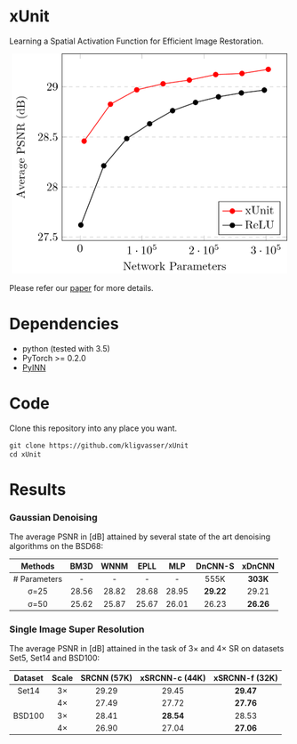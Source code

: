 # xUnit
Learning a Spatial Activation Function for Efficient Image Restoration.

<p align="center">
  <img width="495" height="396" src="/figures/figure1.png">
</p>

Please refer our [paper](https://arxiv.org/abs/1711.06445) for more details.


# Dependencies
- python (tested with 3.5)
- PyTorch >= 0.2.0
- [PyINN](https://github.com/szagoruyko/pyinn)


# Code
Clone this repository into any place you want.

	git clone https://github.com/kligvasser/xUnit
	cd xUnit


# Results
### Gaussian Denoising

The average PSNR in [dB] attained by several state of the art denoising algorithms on the BSD68:

| Methods | BM3D | WNNM | EPLL | MLP | DnCNN-S | xDnCNN |
| :---: | :---: | :---: | :---: | :---: | :---: | :---: |
| # Parameters | - | - | - | - | 555K | **303K** |
|      σ=25    | 28.56 | 28.82 | 28.68 | 28.95 | **29.22** | 29.21 |
|      σ=50    | 25.62 | 25.87 | 25.67 | 26.01 | 26.23 | **26.26** |


### Single Image Super Resolution

The average PSNR in [dB] attained in the task of 3× and 4× SR on datasets Set5, Set14 and BSD100:

| Dataset | Scale | SRCNN (57K) | xSRCNN-c (44K)| xSRCNN-f (**32K**)|
| :---: | :---: | :---: | :---: | :---: |
| Set14 | 3× | 29.29 | 29.45 | **29.47** |
|       | 4× | 27.49 | 27.72 | **27.76** |
| BSD100 | 3× | 28.41 | **28.54** | 28.53 |
|        | 4× | 26.90 | 27.04 | **27.06** |
